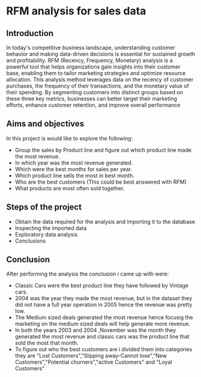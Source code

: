 # RFM analysis for sales data

## Introduction
In today's competitive business landscape, understanding customer behavior and making data-driven decisions is essential for sustained growth and profitability. RFM (Recency, Frequency, Monetary) analysis is a powerful tool that helps organizations gain insights into their customer base, enabling them to tailor marketing strategies and optimize resource allocation. This analysis method leverages data on the recency of customer purchases, the frequency of their transactions, and the monetary value of their spending. By segmenting customers into distinct groups based on these three key metrics, businesses can better target their marketing efforts, enhance customer retention, and improve overall performance

## Aims and objectives

In this project is would like to explore the following:

- Group the sales by Product line and figure out which product line made the most revenue.
-  In which year was the most revenue generated.
-  Which were the best months for sales per year.
-  Which product line sells the most in best month.
-  Who are the best customers (This could be best answered with RFM)
-  What products are most often sold together.

## Steps of the project
- Obtain the data required for the analysis and importing it to the database
- Inspecting the imported data
- Exploratory data analysis
- Conclusions

## Conclusion

After performing the analysis the conclusion i came up with were:

- Classic Cars were the best product line they have followed by Vintage cars.
- 2004 was the year they made the most revenue, but in the dataset they did not have a full year operation in 2005 hence the revenue was pretty low.
- The Medium sized deals generated the most revenue hence focusig the marketing on the medium sized deals will help generate more revenue.
- In both the years 2003 and 2004 ,November was the month they generated the most revenue and classic cars was the product line that sold the most that month.
- To figure out who the best customers are i divided them into categories they are "Lost Customers","Slipping away-Cannot lose","New Customers","Potential churners","active Customers" and "Loyal Customers"
